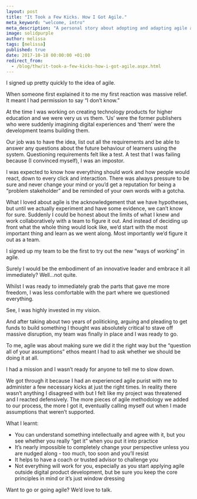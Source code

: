 ```yaml
---
layout: post
title: "It Took a Few Kicks. How I Got Agile."
meta_keyword: "welcome, intro"
meta_description: "A personal story about adopting and adapting agile and the lessons learnt along the way."
image: solidpurple
author: melissa
tags: [melissa]
published: true
date: 2017-10-18 00:00:00 +01:00
redirect_from:
  - /blog/thw/it-took-a-few-kicks-how-i-got-agile.aspx.html
---
```

I signed up pretty quickly to the idea of agile.

When someone first explained it to me my first reaction was massive relief. It meant I had permission to say “I don’t know.”

At the time I was working on creating technology products for higher education and we were very us vs them. ‘Us’ were the former publishers who were suddenly imagining digital experiences and ‘them’ were the development teams building them.

Our job was to have the idea, list out all the requirements and be able to answer any questions about the future behaviour of learners using the system. Questioning requirements felt like a test. A test that I was failing because (I convinced myself), I was an impostor.

I was expected to know how everything should work and how people would react, down to every click and interaction. There was always pressure to be sure and never change your mind or you’d get a reputation for being a “problem stakeholder” and be reminded of your own words with a gotcha.

What I loved about agile is the acknowledgement that we have hypotheses, but until we actually experiment and have some evidence, we can’t know for sure. Suddenly I could be honest about the limits of what I knew and work collaboratively with a team to figure it out. And instead of deciding up front what the whole thing would look like, we’d start with the most important thing and learn as we went along. Most importantly we’d figure it out as a team.

I signed up my team to be the first to try out the new “ways of working” in agile.

Surely I would be the embodiment of an innovative leader and embrace it all immediately? Well…not quite.

Whilst I was ready to immediately grab the parts that gave me more freedom, I was less comfortable with the part where we questioned everything.

See, I was highly invested in my vision.

And after taking about two years of politicking, arguing and pleading to get funds to build something I thought was absolutely critical to stave off massive disruption, my team was finally in place and I was ready to go.

To me, agile was about making sure we did it the right way but the “question all of your assumptions” ethos meant I had to ask whether we should be doing it at all.

I had a mission and I wasn’t ready for anyone to tell me to slow down.

We got through it because I had an experienced agile purist with me to administer a few necessary kicks at just the right times. In reality there wasn’t anything I disagreed with but I felt like my project was threatened and I reacted defensively. The more pieces of agile methodology we added to our process, the more I got it, eventually calling myself out when I made assumptions that weren’t supported.

What I learnt:

* You can understand something intellectually and agree with it, but you see whether you really “get it” when you put it into practice
* It’s nearly impossible to completely change your perspective unless you are nudged along - too much, too soon and you’ll resist
* It helps to have a coach or trusted advisor to challenge you
* Not everything will work for you, especially as you start applying agile outside digital product development, but be sure you keep the core principles in mind or it’s just window dressing

Want to go or going agile? We’d love to talk.
